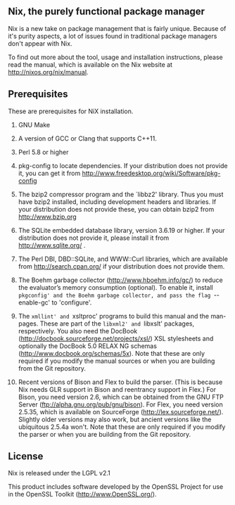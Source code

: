 Nix, the purely functional package manager
------------------------------------------

Nix is a new take on package management that is fairly unique. Because of it's
purity aspects, a lot of issues found in traditional package managers don't
appear with Nix.

To find out more about the tool, usage and installation instructions, please
read the manual, which is available on the Nix website at
<http://nixos.org/nix/manual>.


## Prerequisites

   These are prerequisites for NiX installation.

  1. GNU Make

  2. A version of GCC or Clang that supports C++11.

  3. Perl 5.8 or higher

  4. pkg-config to locate dependencies. If your distribution does
     not provide it, you can get it from
     http://www.freedesktop.org/wiki/Software/pkg-config

  5. The bzip2 compressor program and the `libbz2' library.
     Thus you must have bzip2 installed, including development
     headers and libraries.  If your distribution does not provide
     these, you can obtain bzip2 from http://www.bzip.org

  6. The SQLite embedded database library, version 3.6.19 or higher.
     If your distribution does not provide it, please install it from
     http://www.sqlite.org/ .

  7. The Perl DBI, DBD::SQLite, and WWW::Curl libraries, which are
     available from http://search.cpan.org/ if your distribution does
     not provide them.

  8. The Boehm garbage collector (http://www.hboehm.info/gc/)
     to reduce the evaluator’s memory consumption (optional).  To
     enable it, install `pkgconfig' and the Boehm garbage collector,
     and pass the flag `--enable-gc' to 'configure'.

  9. The `xmllint' and `xsltproc' programs to build this manual
     and the man-pages.  These are part of the `libxml2' and `libxslt'
     packages, respectively.  You also need the DocBook
     (http://docbook.sourceforge.net/projects/xsl/) XSL stylesheets
     and optionally the DocBook 5.0 RELAX NG schemas
     (http://www.docbook.org/schemas/5x).  Note that these are only
     required if you modify the manual sources or when you are building
     from the Git repository.

  10. Recent versions of Bison and Flex to build the parser.
     (This is because Nix needs GLR support in Bison and reentrancy
     support in Flex.)  For Bison, you need version 2.6, which can be
     obtained from the GNU FTP Server
     (ftp://alpha.gnu.org/pub/gnu/bison).
     For Flex, you need version 2.5.35, which is available on SourceForge
     (http://lex.sourceforge.net/).  Slightly older versions may also
     work, but ancient versions like the ubiquitous 2.5.4a won't.  Note
     that these are only required if you modify the parser or when you
     are building from the Git repository.


## License

Nix is released under the LGPL v2.1

This product includes software developed by the OpenSSL Project for
use in the OpenSSL Toolkit (http://www.OpenSSL.org/).
